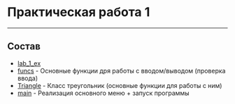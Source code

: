 # Практическая работа 1
____

## Состав

* [lab_1_ex](lab_1_ex)
* [funcs](funcs.h) - Основные функции дря работы с вводом/выводом (проверка ввода)
* [Triangle](Triangle.h) - Класс треугольник (основные функции для работы с ним)
* [main](main.cpp) - Реализация основного меню + запуск программы
